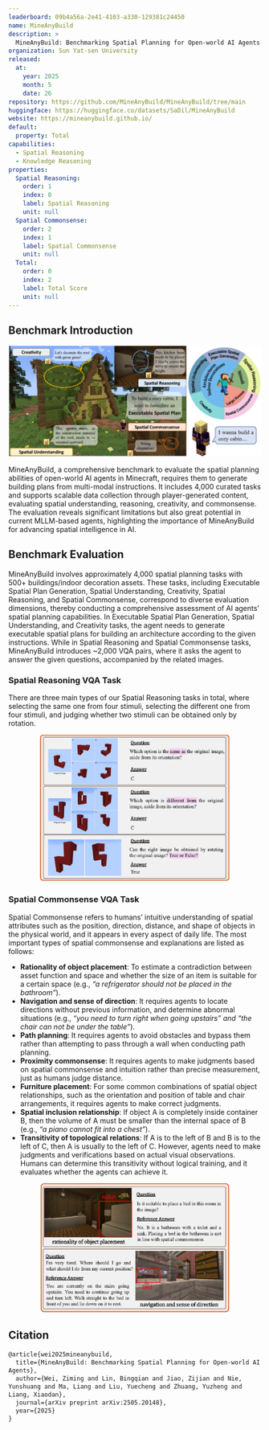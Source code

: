 ```yaml
---
leaderboard: 09b4a56a-2e41-4103-a330-129381c24450
name: MineAnyBuild
description: >
  MineAnyBuild: Benchmarking Spatial Planning for Open-world AI Agents
organization: Sun Yat-sen University
released:
  at:
    year: 2025
    month: 5
    date: 26
repository: https://github.com/MineAnyBuild/MineAnyBuild/tree/main
huggingface: https://huggingface.co/datasets/SaDil/MineAnyBuild
website: https://mineanybuild.github.io/
default:
  property: Total
capabilities:
  - Spatial Reasoning
  - Knowledge Reasoning
properties:
  Spatial Reasoning:
    order: 1
    index: 0
    label: Spatial Reasoning
    unit: null
  Spatial Commonsense:
    order: 2
    index: 1
    label: Spatial Commonsense
    unit: null
  Total:
    order: 0
    index: 2
    label: Total Score
    unit: null
---
```


## Benchmark Introduction

![alt text](assets/overview.png)

MineAnyBuild, a comprehensive benchmark to evaluate the spatial planning abilities of open-world AI agents in Minecraft, requires them to generate building plans from multi-modal instructions. It includes 4,000 curated tasks and supports scalable data collection through player-generated content, evaluating spatial understanding, reasoning, creativity, and commonsense. The evaluation reveals significant limitations but also great potential in current MLLM-based agents, highlighting the importance of MineAnyBuild for advancing spatial intelligence in AI.

## Benchmark Evaluation

MineAnyBuild involves approximately 4,000 spatial planning tasks with 500+ buildings/indoor decoration assets. These tasks, including Executable Spatial Plan Generation, Spatial Understanding, Creativity, Spatial Reasoning, and Spatial Commonsense, correspond to diverse evaluation dimensions, thereby conducting a comprehensive assessment of AI agents’ spatial planning capabilities. In Executable Spatial Plan Generation, Spatial Understanding, and Creativity tasks, the agent needs to generate executable spatial plans for building an architecture according to the given instructions. While in Spatial Reasoning and Spatial Commonsense tasks, MineAnyBuild introduces ~2,000 VQA pairs, where it asks the agent to answer the given questions, accompanied by the related images.

### Spatial Reasoning VQA Task

There are three main types of our Spatial Reasoning tasks in total, where selecting the same one from four stimuli, selecting the different one from four stimuli, and judging whether two stimuli can be obtained only by rotation.

<div align="center">
  <img src="assets/spatial_reasoning.png" alt="Spatial Reasoning Examples" style="width: 75%; max-width: 600px;">
</div>

### Spatial Commonsense VQA Task

Spatial Commonsense refers to humans’ intuitive understanding of spatial attributes such as the position, direction, distance, and shape of objects in the physical world, and it appears in every aspect of daily life. The most important types of spatial commonsense and explanations are listed as follows:

- **Rationality of object placement**: To estimate a contradiction between asset function and space and whether the size of an item is suitable for a certain space (e.g., _“a refrigerator should not be placed in the bathroom”_).
- **Navigation and sense of direction**: It requires agents to locate directions without previous information, and determine abnormal situations (e.g., _“you need to turn right when going upstairs” and “the chair can not be under the table”_).
- **Path planning**: It requires agents to avoid obstacles and bypass them rather than attempting to pass through a wall when conducting path planning.
- **Proximity commonsense**: It requires agents to make judgments based on spatial commonsense and intuition rather than precise measurement, just as humans judge distance.
- **Furniture placement**: For some common combinations of spatial object relationships, such as the orientation and position of table and chair arrangements, it requires agents to make correct judgments.
- **Spatial inclusion relationship**: If object A is completely inside container B, then the volume of A must be smaller than the internal space of B (e.g., _“a piano cannot fit into a chest”_).
- **Transitivity of topological relations**: If A is to the left of B and B is to the left of C, then A is usually to the left of C. However, agents need to make judgments and verifications based on actual visual observations. Humans can determine this transitivity without logical training, and it evaluates whether the agents can achieve it.
<div align="center">
  <img src="assets/commonsense.png" alt="Spatial Commonsense Examples" style="width: 75%; max-width: 600px;">
</div>

## Citation

```
@article{wei2025mineanybuild,
  title={MineAnyBuild: Benchmarking Spatial Planning for Open-world AI Agents},
  author={Wei, Ziming and Lin, Bingqian and Jiao, Zijian and Nie, Yunshuang and Ma, Liang and Liu, Yuecheng and Zhuang, Yuzheng and Liang, Xiaodan},
  journal={arXiv preprint arXiv:2505.20148},
  year={2025}
}
```
